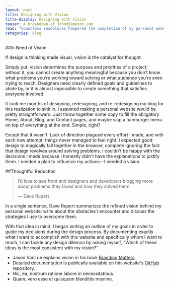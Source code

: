 ```yaml
---
layout: post
title: Designing with Vision
title-display: Designing with Vision
teaser: A breakdown of johndjameson.com
lead: "Countless roadblocks hampered the completion of my personal website: problems I invented, problems I solved, and most importantly—problems I can explain my solutions to."
categories: blog
---
```


##In Need of Vision

If design is thinking made visual, vision is the catalyst for thought.

Simply put, vision determines the purpose and priorities of a project; without it, you cannot create anything meaningful because you don’t know what problems you’re working toward solving or what audience you’re even trying to reach. Designers need clearly defined goals and guidelines to abide by, or it is almost impossible to create something that satisfies everyone involved.

It took me months of designing, redesigning, and re-redesigning my blog for this realization to sink in. I assumed making a personal website would be pretty straightforward. Just throw together some copy to fill the obligatory Home, About, Blog, and Contact pages, and maybe slap a hamburger menu on top of everything at the end. Simple, right?

Except that it wasn't. Lack of direction plagued every effort I made, and with each new attempt, things never managed to feel right. I expected good design to magically fall together in the browser, complete ignoring the fact that design revolves around solving problems. I couldn't be happy with the decisions I made because I honestly didn't have the explanations to justify them. I needed a plan to influence my actions—I needed a vision.


##Thoughtful Reduction

>I’d love to see front end designers and developers blogging more about problems they faced and how they solved them.
>
>— Dave Rupert

In a single sentence, Dave Rupert summarizes the refined vision behind my personal website: write about the obstacles I encounter and discuss the strategies I use to overcome them.

With that idea in mind, I began writing an outline of my goals in order to guide my decisions during the design process. By documenting exactly what I want to accomplish with this website and specifically whom I want to reach, I can tackle any design dilemna by asking myself, "Which of these ideas is the most consistent with my vision?"


<ul class="post-footnotes">
	<li id="note:4">Jason VanLue explains vision in his book <a href="http://brandingmatters.net/discoverYourVision.html">Branding Matters</a>.</li>
	<li id="note:1">Detailed documentation is publically available on this website's <a href="https://github.com/johndjameson/johndjameson.com/blob/master/docs/vision.md">GitHub</a> repository.</li>
	<li id="note:2">Hic, ea, nostrum ratione labore in necessitatibus.</li>
	<li id="note:3">Quam, vero esse et quisquam blanditiis maxime.</li>
</ul>